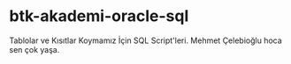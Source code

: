 # btk-akademi-oracle-sql
Tablolar ve Kısıtlar Koymamız İçin SQL Script'leri. Mehmet Çelebioğlu hoca sen çok yaşa.
